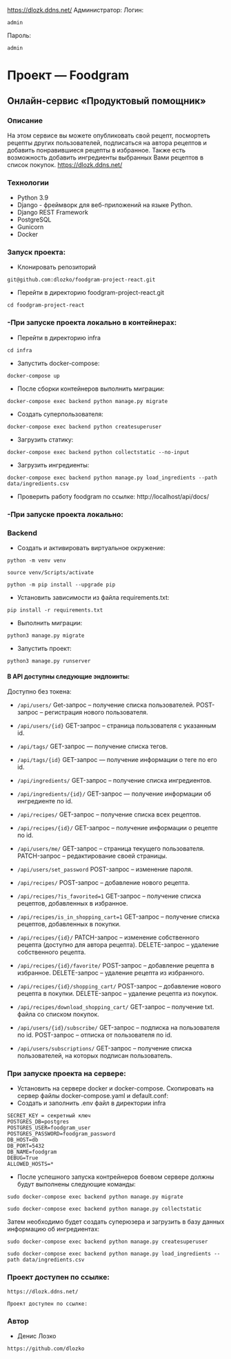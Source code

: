 https://dlozk.ddns.net/
Администратор:
Логин:
```
admin
```
Пароль:
```
admin
```
# Проект — Foodgram
## Онлайн-сервис «Продуктовый помощник»
### Описание
На этом сервисе вы можете опубликовать свой рецепт, посмортеть рецепты других пользователей, подписаться на автора рецептов и добавить понравившиеся рецепты в избранное. Также есть возможность добавить ингредиенты выбранных Вами рецептов в список покупок.
https://dlozk.ddns.net/
### Технологии
- Python 3.9
- Django - фреймворк для веб-приложений на языке Python.
- Django REST Framework
- PostgreSQL
- Gunicorn
- Docker

### Запуск проекта:
- Клонировать репозиторий
```
git@github.com:dlozko/foodgram-project-react.git
```
- Перейти в директорию foodgram-project-react.git
```
cd foodgram-project-react
```
### -При запуске проекта локально в контейнерах:
- Перейти в директорию infra
```
cd infra
```
- Запустить docker-compose:
```
docker-compose up
```
- После сборки контейнеров выполнить миграции:
```
docker-compose exec backend python manage.py migrate
```
- Создать суперпользователя:
```
docker-compose exec backend python createsuperuser
```
- Загрузить статику:
```
docker-compose exec backend python collectstatic --no-input
```
- Загрузить ингредиенты:
```
docker-compose exec backend python manage.py load_ingredients --path data/ingredients.csv
```
- Проверить работу foodgram по ссылке:
http://localhost/api/docs/

### -При запуске проекта локально:
### Backend
- Cоздать и активировать виртуальное окружение:
```
python -m venv venv
```
```
source venv/Scripts/activate
```
```
python -m pip install --upgrade pip
```
- Установить зависимости из файла requirements.txt:
```
pip install -r requirements.txt
```
- Выполнить миграции:
```
python3 manage.py migrate
```
- Запустить проект:
```
python3 manage.py runserver
```
#### В API доступны следующие эндпоинты:
Доступно без токена:
* ```/api/users/```  Get-запрос – получение списка пользователей. POST-запрос – регистрация нового пользователя.

* ```/api/users/{id}``` GET-запрос – страница пользователя с указанным id.

* ```/api/tags/``` GET-запрос — получение списка тегов.

* ```/api/tags/{id}``` GET-запрос — получение информации о теге по его id.

* ```/api/ingredients/``` GET-запрос – получение списка ингредиентов.

* ```/api/ingredients/{id}/``` GET-запрос — получение информации об ингредиенте по id.

* ```/api/recipes/``` GET-запрос – получение списка всех рецептов.

* ```/api/recipes/{id}/``` GET-запрос – получение информации о рецепте по id.

* ```/api/users/me/``` GET-запрос – страница текущего пользователя. PATCH-запрос – редактирование своей страницы.

* ```/api/users/set_password``` POST-запрос – изменение пароля.

* ```/api/recipes/``` POST-запрос – добавление нового рецепта.

* ```/api/recipes/?is_favorited=1``` GET-запрос – получение списка рецептов, добавленных в избранное. 

* ```/api/recipes/is_in_shopping_cart=1``` GET-запрос – получение списка рецептов, добавленных в покупки.

* ```/api/recipes/{id}/``` PATCH-запрос – изменение собственного рецепта (доступно для автора рецепта). DELETE-запрос – удаление собственного рецепта.

* ```/api/recipes/{id}/favorite/``` POST-запрос – добавление рецепта в избранное. DELETE-запрос – удаление рецепта из избранного.

* ```/api/recipes/{id}/shopping_cart/``` POST-запрос – добавление нового рецепта в покупки. DELETE-запрос – удаление рецепта из покупок.

* ```/api/recipes/download_shopping_cart/``` GET-запрос – получение txt. файла со списком покупок.

* ```/api/users/{id}/subscribe/``` GET-запрос – подписка на пользователя по id. POST-запрос – отписка от пользователя по id.

* ```/api/users/subscriptions/``` GET-запрос – получение списка пользователей, на которых подписан пользователь.

### При запуске проекта на сервере:
- Установить на сервере docker и docker-compose. Скопировать на сервер файлы docker-compose.yaml и default.conf:
- Cоздать и заполнить .env файл в директории infra
```
SECRET_KEY = секретный ключ
POSTGRES_DB=postgres
POSTGRES_USER=foodgram_user
POSTGRES_PASSWORD=foodgram_password
DB_HOST=db
DB_PORT=5432
DB_NAME=foodgram
DEBUG=True
ALLOWED_HOSTS=*
```
- После успешного запуска контрейнеров боевом сервере должны будут выполнены следующие команды:
```
sudo docker-compose exec backend python manage.py migrate
```
```
sudo docker-compose exec backend python manage.py collectstatic
```
Затем необходимо будет создать суперюзера и загрузить в базу данных информацию об ингредиентах:
```
sudo docker-compose exec backend python manage.py createsuperuser
```
```
sudo docker-compose exec backend python manage.py load_ingredients --path data/ingredients.csv
```
### Проект доступен по ссылке:
```
https://dlozk.ddns.net/

Проект доступен по ссылке:
```
### Автор
- Денис Лозко
```
https://github.com/dlozko
```